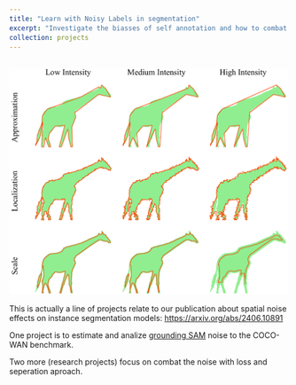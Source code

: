 ```yaml
---
title: "Learn with Noisy Labels in segmentation"
excerpt: "Investigate the biasses of self annotation and how to combat noisy labels in segmentation tasks "
collection: projects
---
```


<br/><img src='/images/noises_giraph_exag.pdf'>

This is actually a line of projects relate to our publication about spatial noise effects on instance segmentation models: https://arxiv.org/abs/2406.10891 


One project is to estimate and analize [grounding SAM]((https://github.com/IDEA-Research/Grounded-Segment-Anything)) noise to the COCO-WAN benchmark.

Two more (research projects) focus on combat the noise with loss and seperation aproach.